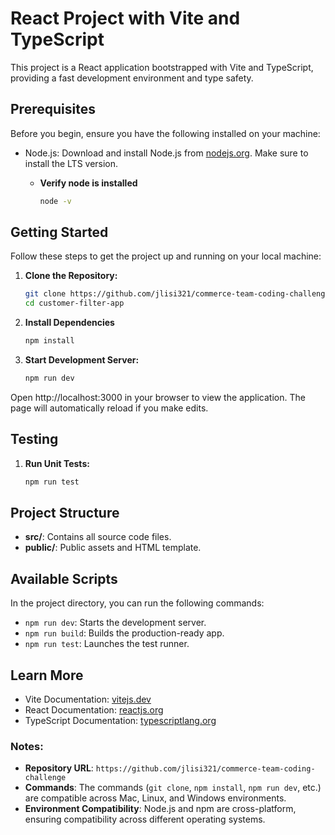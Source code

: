 # React Project with Vite and TypeScript

This project is a React application bootstrapped with Vite and TypeScript, providing a fast development environment and type safety.

## Prerequisites

Before you begin, ensure you have the following installed on your machine:

- Node.js: Download and install Node.js from [nodejs.org](https://nodejs.org/). Make sure to install the LTS version.
    - **Verify node is installed**

       ```bash
       node -v

## Getting Started

Follow these steps to get the project up and running on your local machine:

1. **Clone the Repository:**

   ```bash
   git clone https://github.com/jlisi321/commerce-team-coding-challenge
   cd customer-filter-app

2. **Install Dependencies**

   ```bash
   npm install

3. **Start Development Server:**

   ```bash
   npm run dev

Open http://localhost:3000 in your browser to view the application. The page will automatically reload if you make edits.

## Testing

1. **Run Unit Tests:**

   ```bash
   npm run test

## Project Structure

- **src/**: Contains all source code files.
- **public/**: Public assets and HTML template.

## Available Scripts

In the project directory, you can run the following commands:

- `npm run dev`: Starts the development server.
- `npm run build`: Builds the production-ready app.
- `npm run test`: Launches the test runner.

## Learn More

- Vite Documentation: [vitejs.dev](https://vitejs.dev/)
- React Documentation: [reactjs.org](https://reactjs.org/)
- TypeScript Documentation: [typescriptlang.org](https://www.typescriptlang.org/)


### Notes:

- **Repository URL**: `https://github.com/jlisi321/commerce-team-coding-challenge`
- **Commands**: The commands (`git clone`, `npm install`, `npm run dev`, etc.) are compatible across Mac, Linux, and Windows environments.
- **Environment Compatibility**: Node.js and npm are cross-platform, ensuring compatibility across different operating systems.